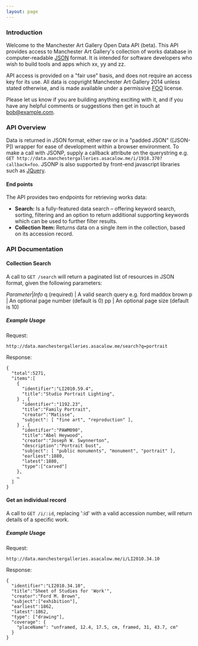 ```yaml
---
layout: page
---
```

### Introduction

Welcome to the Manchester Art Gallery Open Data API (beta). This API provides access to Manchester Art Gallery's collection of works database in computer-readable [JSON] format. It is intended for software developers who wish to build tools and apps which xx, yy and zz.

API access is provided on a "fair use" basis, and does not require an access key for its use. All data is copyright Manchester Art Gallery 2014 unless stated otherwise, and is made available under a permissive [FOO] license.

Please let us know if you are building anything exciting with it, and if you have any helpful comments or suggestions then get in touch at [bob@example.com](mailto:bob@example.com).

### API Overview

Data is returned in JSON format, either raw or in a "padded JSON" ([JSON-P]) wrapper for ease of development within a browser environment. To make a call with JSONP, supply a callback attribute on the querystring e.g. `GET http://data.manchestergalleries.asacalow.me/i/1918.370?callback=foo`. JSONP is also supported by front-end javascript libraries such as [JQuery].

#### End points

The API provides two endpoints for retrieving works data:

  - __Search:__ Is a fully-featured data search – offering keyword search, sorting, filtering and an option to return additional supporting keywords which can be used to further filter results.
  - __Collection Item:__ Returns data on a single item in the collection, based on its accession record.

### API Documentation

#### Collection Search

A call to `GET /search` will return a paginated list of resources in JSON format, given the following parameters:

*Parameter*|*Info*
q (required) | A valid search query e.g. ford maddox brown
p | An optional page number (default is 0)
pp | An optional page size (default is 10)

##### Example Usage

Request:

    http://data.manchestergalleries.asacalow.me/search?q=portrait

Response:

    {
      "total":5271,
      "items":[
        {
          "identifier":"LI2010.59.4",
          "title":"Studio Portrait Lighting",
        } , {
          "identifier":"1192.23",
          "title":"Family Portrait",
          "creator":"Matisse",
          "subject": [ "fine art", "reproduction" ],
        } , {
          "identifier":"PAWM090",
          "title":"Abel Heywood",
          "creator":"Joseph W. Swynnerton",
          "description":"Portrait bust",
          "subject": [ "public monuments", "monument", "portrait" ],
          "earliest":1880,
          "latest":1880,
          "type":["carved"]
        },
        …
      ]
    }

#### Get an individual record

A call to `GET /i/:id`, replacing ':id' with a valid accession number, will return details of a specific work.

##### Example Usage

Request:

    http://data.manchestergalleries.asacalow.me/i/LI2010.34.10

Response:

    {
      "identifier":"LI2010.34.10",
      "title":"Sheet of Studies for 'Work'",
      "creator":"Ford M. Brown",
      "subject":["exhibition"],
      "earliest":1862,
      "latest":1862,
      "type": ["drawing"],
      "coverage": {
        "placeName": "unframed, 12.4, 17.5, cm, framed, 31, 43.7, cm"
      }
    }

[JSON]: http://json.org
[JSONP]: http://json-p.org/
[JQuery]: https://jquery.org/
[FOO]: http://example.com
